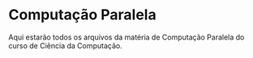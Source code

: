 # Computação Paralela
Aqui estarão todos os arquivos da matéria de Computação Paralela do curso de Ciência da Computação.
